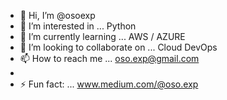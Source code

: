 - 👋 Hi, I’m @osoexp
- 👀 I’m interested in ... Python
- 🌱 I’m currently learning ... AWS / AZURE
- 💞️ I’m looking to collaborate on ... Cloud DevOps
- 📫 How to reach me ... oso.exp@gmail.com
-
- ⚡ Fun fact: ... www.medium.com/@oso.exp

<!---
osoexp/osoexp is a ✨ special ✨ repository because its `README.md` (this file) appears on your GitHub profile.
You can click the Preview link to take a look at your changes.
--->
